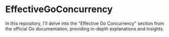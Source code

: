 # EffectiveGoConcurrency
In this repository, I'll delve into the "Effective Go Concurrency" section from the official Go documentation, providing in-depth explanations and insights.
